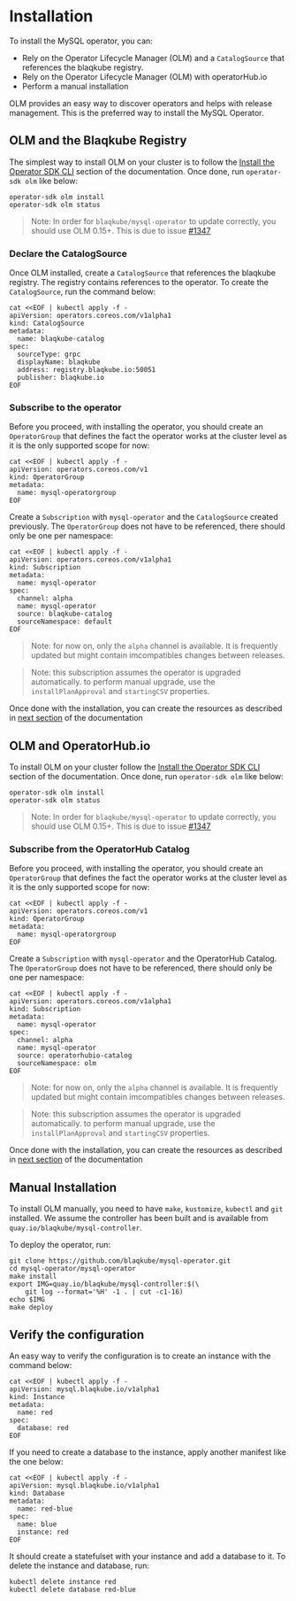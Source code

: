 # Installation

To install the MySQL operator, you can:

- Rely on the Operator Lifecycle Manager (OLM) and a `CatalogSource` that
  references the blaqkube registry.
- Rely on the Operator Lifecycle Manager (OLM) with operatorHub.io
- Perform a manual installation
  
OLM provides an easy way to discover operators and helps with release
management. This is the preferred way to install the MySQL Operator.

## OLM and the Blaqkube Registry

The simplest way to install OLM on your cluster is to follow the
[Install the Operator SDK CLI](https://sdk.operatorframework.io/docs/installation/)
section of the documentation. Once done, run `operator-sdk olm` like below:

```shell
operator-sdk olm install
operator-sdk olm status
```

> Note: In order for `blaqkube/mysql-operator` to update correctly, you should
> use OLM 0.15+. This is due to issue
> [#1347](https://github.com/operator-framework/operator-lifecycle-manager/issues/1347)

### Declare the CatalogSource

Once OLM installed, create a `CatalogSource` that references the blaqkube
registry. The registry contains references to the operator. To create the
`CatalogSource`, run the command below:

```shell
cat <<EOF | kubectl apply -f -
apiVersion: operators.coreos.com/v1alpha1
kind: CatalogSource
metadata:
  name: blaqkube-catalog
spec:
  sourceType: grpc
  displayName: blaqkube
  address: registry.blaqkube.io:50051
  publisher: blaqkube.io
EOF
```

### Subscribe to the operator

Before you proceed, with installing the operator, you should create an
`OperatorGroup` that defines the fact the operator works at the cluster
level as it is the only supported scope for now:

```shell
cat <<EOF | kubectl apply -f -
apiVersion: operators.coreos.com/v1
kind: OperatorGroup
metadata:
  name: mysql-operatorgroup
EOF
```

Create a `Subscription` with `mysql-operator` and the `CatalogSource` created
previously. The `OperatorGroup` does not have to be referenced, there should
only be one per namespace:

```shell
cat <<EOF | kubectl apply -f -
apiVersion: operators.coreos.com/v1alpha1
kind: Subscription
metadata:
  name: mysql-operator
spec:
  channel: alpha
  name: mysql-operator
  source: blaqkube-catalog
  sourceNamespace: default
EOF
```

> Note: for now on, only the `alpha` channel is available. It is frequently
> updated but might contain imcompatibles changes between releases.

> Note: this subscription assumes the operator is upgraded automatically.
> to perform manual upgrade, use the `installPlanApproval` and `startingCSV`
> properties.

Once done with the installation, you can create the resources as described in
[next section](resources) of the documentation

## OLM and OperatorHub.io

To install OLM on your cluster follow the
[Install the Operator SDK CLI](https://sdk.operatorframework.io/docs/installation/)
section of the documentation. Once done, run `operator-sdk olm` like below:

```shell
operator-sdk olm install
operator-sdk olm status
```

> Note: In order for `blaqkube/mysql-operator` to update correctly, you should
> use OLM 0.15+. This is due to issue
> [#1347](https://github.com/operator-framework/operator-lifecycle-manager/issues/1347)

### Subscribe from the OperatorHub Catalog

Before you proceed, with installing the operator, you should create an
`OperatorGroup` that defines the fact the operator works at the cluster
level as it is the only supported scope for now:

```shell
cat <<EOF | kubectl apply -f -
apiVersion: operators.coreos.com/v1
kind: OperatorGroup
metadata:
  name: mysql-operatorgroup
EOF
```

Create a `Subscription` with `mysql-operator` and the OperatorHub Catalog. The
`OperatorGroup` does not have to be referenced, there should only be one per
namespace:

```shell
cat <<EOF | kubectl apply -f -
apiVersion: operators.coreos.com/v1alpha1
kind: Subscription
metadata:
  name: mysql-operator
spec:
  channel: alpha
  name: mysql-operator
  source: operatorhubio-catalog
  sourceNamespace: olm
EOF
```

> Note: for now on, only the `alpha` channel is available. It is frequently
> updated but might contain imcompatibles changes between releases.

> Note: this subscription assumes the operator is upgraded automatically.
> to perform manual upgrade, use the `installPlanApproval` and `startingCSV`
> properties.

Once done with the installation, you can create the resources as described in
[next section](resources) of the documentation

## Manual Installation

To install OLM manually, you need to have `make`, `kustomize`, `kubectl` and `git` installed. We assume the controller has been
built and is available from `quay.io/blaqkube/mysql-controller`.

To deploy the operator, run:

```shell
git clone https://github.com/blaqkube/mysql-operator.git
cd mysql-operator/mysql-operator
make install
export IMG=quay.io/blaqkube/mysql-controller:$(\
    git log --format='%H' -1 . | cut -c1-16)
echo $IMG
make deploy
```

## Verify the configuration

An easy way to verify the configuration is to create an instance with the
command below:

```shell
cat <<EOF | kubectl apply -f -
apiVersion: mysql.blaqkube.io/v1alpha1
kind: Instance
metadata:
  name: red
spec:
  database: red
EOF
```

If you need to create a database to the instance, apply another manifest like
the one below:

```shell
cat <<EOF | kubectl apply -f -
apiVersion: mysql.blaqkube.io/v1alpha1
kind: Database
metadata:
  name: red-blue
spec:
  name: blue
  instance: red
EOF
```

It should create a statefulset with your instance and add a database to it. To
delete the instance and database, run:

```shell
kubectl delete instance red
kubectl delete database red-blue
```
